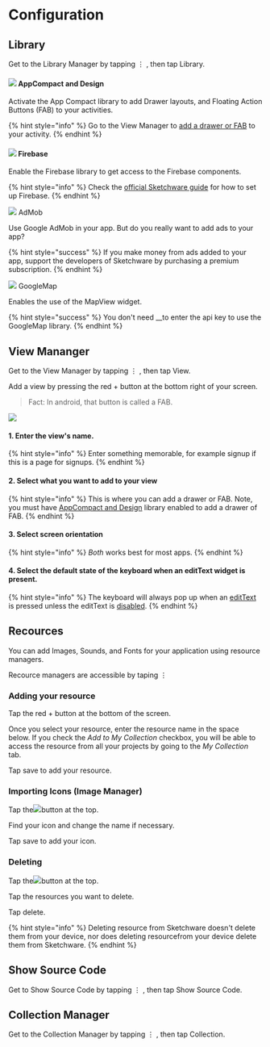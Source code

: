 # Configuration

## Library

Get to the Library Manager by tapping ⋮ , then tap Library.

#### ![](.gitbook/assets/connected_96.png) AppCompact and Design

Activate the App Compact library to add Drawer layouts, and Floating Action Buttons \(FAB\) to your activities. 

{% hint style="info" %}
Go to the View Manager to [add a drawer or FAB](https://wiki.sketchub.in/configuration/view#2-select-what-you-want-to-add-to-your-view) to your activity.
{% endhint %}



#### ![](.gitbook/assets/widget_firebase.png) Firebase

Enable the Firebase library to get access to the Firebase components.

{% hint style="info" %}
Check the [official Sketchware guide](https://docs.sketchware.io/docs/firebase-getting-started.html) for how to set up Firebase. 
{% endhint %}



![](.gitbook/assets/widget_admob.png) AdMob

Use Google AdMob in your app. But do you really want to add ads to your app? 

{% hint style="success" %}
If you make money from ads added to your app, support the developers of Sketchware by purchasing a premium subscription. 
{% endhint %}



![](.gitbook/assets/widget_google_map.png) GoogleMap

Enables the use of the MapView widget.

{% hint style="success" %}
You don't need __to enter the api key to use the GoogleMap library.
{% endhint %}



## View Mananger

Get to the View Manager by tapping ⋮ , then tap View.

Add a view by pressing the red + button at the bottom right of your screen.

> Fact:  In android, that button is called a FAB.

![](.gitbook/assets/image%20%2831%29.png)

#### 1. Enter the view's name. 

{% hint style="info" %}
Enter something memorable, for example signup if this is a page for signups.
{% endhint %}



#### 2. Select what you want to add to your view

{% hint style="info" %}
This is where you can add a drawer or FAB. Note, you must have  [AppCompact and Design](https://wiki.sketchub.in/configuration/library#appcompact-and-design) library enabled to add a drawer of FAB.
{% endhint %}



#### 3. Select screen orientation

{% hint style="info" %}
_Both_ works best for most apps.
{% endhint %}



#### 4. Select the default state of the keyboard when an editText widget is present.

{% hint style="info" %}
The keyboard will always pop up when an [editText ](https://wiki.sketchub.in/widgets-and-layouts/widgets-and-layouts#edittext)is pressed unless the editText is [disabled](https://wiki.sketchub.in/widgets-and-layouts/properties#enabled).
{% endhint %}

## Recources

You can add Images, Sounds, and Fonts for your application using resource managers.

Recource managers are accessible by taping ⋮ 

### Adding your resource

Tap the red + button at the bottom of the screen.

Once you select your resource, enter the resource name in the space below. If you check the _Add to My Collection_ checkbox, you will be able to access the resource from all your projects by going to the _My Collection_ tab.

Tap save to add your resource.



### Importing Icons \(Image Manager\)

Tap the![](.gitbook/assets/download.png)button at the top.

Find your icon and change the name if necessary.

Tap save to add your icon.



### Deleting

Tap the![](.gitbook/assets/trash.png)button at the top.

Tap the resources you want to delete.

Tap delete.

{% hint style="info" %}
Deleting resource from Sketchware doesn't delete them from your device, nor does deleting resourcefrom your device delete them from Sketchware.
{% endhint %}

## Show Source Code

Get to Show Source Code by tapping ⋮ , then tap Show Source Code.

## Collection Manager

Get to the Collection Manager by tapping ⋮ , then tap Collection.

